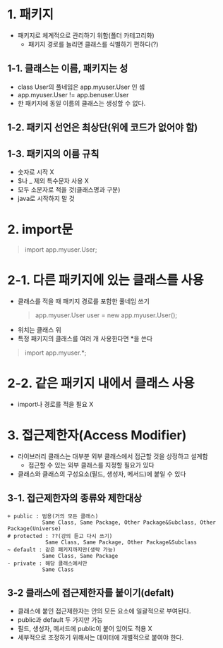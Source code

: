 # 1. 패키지
- 패키지로 체계적으로 관리하기 위함(폴더  카테고리화)
  + 패키지 경로를 늘리면 클래스를 식별하기 편하다(?)
## 1-1. 클래스는 이름, 패키지는 성
- class User의 풀네임은 app.myuser.User 인 셈
- app.myuser.User != app.benuser.User
- 한 패키지에 동일 이름의 클래스는 생성할 수 없다.
## 1-2. 패키지 선언은 최상단(위에 코드가 없어야 함) 
## 1-3. 패키지의 이름 규칙
- 숫자로 시작 X
- $나 _ 제외 특수문자 사용 X
- 모두 소문자로 적을 것(클래스명과 구분)
- java로 시작하지 말 것


# 2. import문
> import app.myuser.User;
# 2-1. 다른 패키지에 있는 클래스를 사용
- 클래스를 적을 때 패키지 경로를 포함한 풀네임 쓰기
  > app.myuser.User user = new app.myuser.User();
- 위치는 클래스 위
- 특정 패키지의 클래스를 여러 개 사용한다면 *을 쓴다
> import app.myuser.*;
# 2-2. 같은 패키지 내에서 클래스 사용
- import나 경로를 적을 필요 X

# 3. 접근제한자(Access Modifier)
- 라이브러리 클래스는 대부분 외부 클래스에서 접근할 것을 상정하고 설계함
  + 접근할 수 있는 외부 클래스를 지정할 필요가 있다
- 클래스와 클래스의 구성요소(필드, 생성자, 메서드)에 붙일 수 있다

## 3-1. 접근제한자의 종류와 제한대상
```
+ public : 범용(거의 모든 클래스) 
           Same Class, Same Package, Other Package&Subclass, Other Package(Universe)
# protected : ??(강의 듣고 다시 쓰기)
            Same Class, Same Package, Other Package&Subclass
~ default : 같은 패키지까지만(생략 가능)
           Same Class, Same Package 
- private : 해당 클래스에서만
           Same Class 
```
## 3-2 클래스에 접근제한자를 붙이기(defalt)
- 클래스에 붙인 접근제한자는 안의 모든 요소에 일괄적으로 부여된다.
- public과 default 두 가지만 가능
- 필드, 생성자, 메서드에 public이 붙어 있어도 적용 X
- 세부적으로 조정하기 위해서는 데이터에 개별적으로 붙여야 한다.